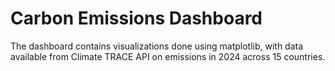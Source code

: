 # Carbon Emissions Dashboard

The dashboard contains visualizations done using matplotlib, with data available from Climate TRACE API on emissions in 2024 across 15 countries.